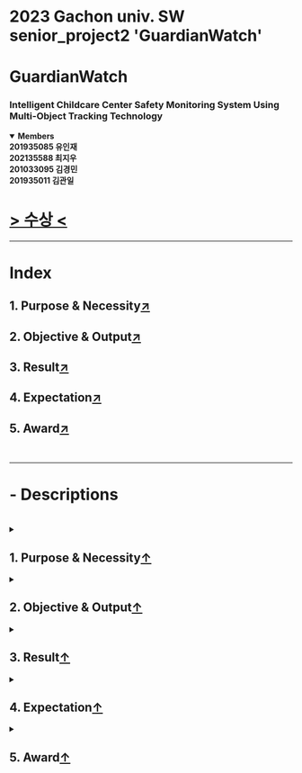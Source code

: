 # 2023 Gachon univ. SW senior_project2 '**GuardianWatch**'
# GuardianWatch
### Intelligent Childcare Center Safety Monitoring System Using Multi-Object Tracking Technology

<details open>
<summary><b>Members</b></summary>
<b> 201935085 유인재 <br> 202135588 최지우 <br> 201033095 김경민 <br> 201935011 김관일 </b>
</details>

# [> 수상 <](https://github.com/sts07142/senior_project#5-award)


***
# Index
## 1. Purpose & Necessity[↗️](https://github.com/sts07142/senior_project#1-purpose--necessity)
## 2. Objective & Output[↗️](https://github.com/sts07142/senior_project#2-objective--output)
## 3. Result[↗️](https://github.com/sts07142/senior_project#3-result)
## 4. Expectation[↗️](https://github.com/sts07142/senior_project#4-expectation)
## 5. Award[↗️](https://github.com/sts07142/senior_project#5-award)

<br>

***
# - Descriptions
<br>

<details>
<summary>

## 1. Purpose & Necessity[↑](https://github.com/sts07142/senior_project#index)

</summary>

## 1-1 #01. Curious of child’s daily life
* ### Lack of communication skills

<div align=center>

![Alt text](assets/image-10.png)

</div>

## 1-1 #02. Increase Abuse in Childcare center
* ### Check CCTV after abuse

<div align=center>

![Alt text](assets/image-11.png)

</div>

## 1-1 #03. Limited CCTV Access
* ### Limited access due to privacy 

<div align=center>

![Alt text](assets/image-12.png)

</div>

## 1-2. Introduction
* ### Intelligent Childcare Center Safety Monitoring System

<div align=center>

![Alt text](assets/image-6.png)
</div>

<br>

</details>
<details>
<summary>

## 2. Objective & Output[↑](https://github.com/sts07142/senior_project#index)

</summary>

## 2-1. Objective
### System Archiecture
<div align=center>

![Alt text](assets/image-7.png)

</div>

## 2-2. Detailed Objective
### Re-ID problem in M.O.T
<div align=center>

![Alt text](assets/image-8.png)

</div>

## 2-3. Output
<div align=center>

![Alt text](assets/image-9.png)

<hr>

![Alt text](assets/image-13.png)

<hr>

![Alt text](assets/image-14.png)

<hr>

![Alt text](assets/image-15.png)

<hr>

![Alt text](assets/image-16.png)

<hr>

![Alt text](assets/image-17.png)

<hr>

![Alt text](assets/image-18.png)

<hr>

</div>

</details>
<details>
<summary>

## 3. Result[↑](https://github.com/sts07142/senior_project#index)

</summary>

|Sign Up/Login            |Register Child              |Set Main Child            |
|:-----------------------:|:--------------------------:|:------------------------:|
|<img src="assets/1.gif"/>|<img src="assets/2.gif"/>   |<img src="assets/3.gif"/> |

|      Notification       |      Amount of Activity    |      Bird Eye View       |
|:-----------------------:|:--------------------------:|:------------------------:|
|![Alt text](assets/4.gif)|![Alt text](assets/5.gif)   |![Alt text](assets/6.gif) |

</details>
<details>
<summary>

## 4. Expectation[↑](https://github.com/sts07142/senior_project#index)

</summary>

## 4-1. Expectation

<div align=center>

|||
|:--------------------------------------:|:----------------------------------------:|
|Understanding the daily life of my child|Minimization of personal information      |
|![Alt text](assets/image-23.png)        |![Alt text](assets/image-24.png)          |
|Understanding the child                 |Trust between parents and childcare center|
|![Alt text](assets/image-25.png)        |![Alt text](assets/image-26.png)          |

</div>

## 4-2. Future Work

<div align=center>

|||
|:------------------------------:|:------------------------------:|
|Personal Identification         |Re-ID problem                   |
|![Alt text](assets/image-27.png)|![Alt text](assets/image-28.png)|
|Automatic background recognition|Reinforcement Model             |
|![Alt text](assets/image-29.png)|![Alt text](assets/image-30.png)|

</div>

</details>
<details>
<summary>

## 5. Award[↑](https://github.com/sts07142/senior_project#index)

</summary>

<div align=center>

### [은상] [K-디지털 챌린지 : NET 챌린지 캠프 시즌10]
![Alt text](assets/image-31.png)

</div>

</details>